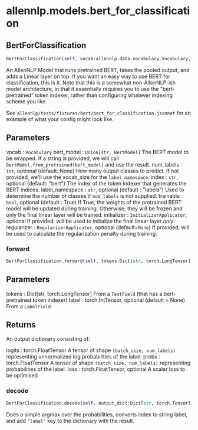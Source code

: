 # allennlp.models.bert_for_classification

## BertForClassification
```python
BertForClassification(self, vocab:allennlp.data.vocabulary.Vocabulary, bert_model:Union[str, pytorch_pretrained_bert.modeling.BertModel], dropout:float=0.0, num_labels:int=None, index:str='bert', label_namespace:str='labels', trainable:bool=True, initializer:allennlp.nn.initializers.InitializerApplicator=<allennlp.nn.initializers.InitializerApplicator object at 0x1304d82e8>, regularizer:Union[allennlp.nn.regularizers.regularizer_applicator.RegularizerApplicator, NoneType]=None) -> None
```

An AllenNLP Model that runs pretrained BERT,
takes the pooled output, and adds a Linear layer on top.
If you want an easy way to use BERT for classification, this is it.
Note that this is a somewhat non-AllenNLP-ish model architecture,
in that it essentially requires you to use the "bert-pretrained"
token indexer, rather than configuring whatever indexing scheme you like.

See `allennlp/tests/fixtures/bert/bert_for_classification.jsonnet`
for an example of what your config might look like.

Parameters
----------
vocab : ``Vocabulary``
bert_model : ``Union[str, BertModel]``
    The BERT model to be wrapped. If a string is provided, we will call
    ``BertModel.from_pretrained(bert_model)`` and use the result.
num_labels : ``int``, optional (default: None)
    How many output classes to predict. If not provided, we'll use the
    vocab_size for the ``label_namespace``.
index : ``str``, optional (default: "bert")
    The index of the token indexer that generates the BERT indices.
label_namespace : ``str``, optional (default : "labels")
    Used to determine the number of classes if ``num_labels`` is not supplied.
trainable : ``bool``, optional (default : True)
    If True, the weights of the pretrained BERT model will be updated during training.
    Otherwise, they will be frozen and only the final linear layer will be trained.
initializer : ``InitializerApplicator``, optional
    If provided, will be used to initialize the final linear layer *only*.
regularizer : ``RegularizerApplicator``, optional (default=``None``)
    If provided, will be used to calculate the regularization penalty during training.

### forward
```python
BertForClassification.forward(self, tokens:Dict[str, torch.LongTensor], label:torch.IntTensor=None) -> Dict[str, torch.Tensor]
```

Parameters
----------
tokens : Dict[str, torch.LongTensor]
    From a ``TextField`` (that has a bert-pretrained token indexer)
label : torch.IntTensor, optional (default = None)
    From a ``LabelField``

Returns
-------
An output dictionary consisting of:

logits : torch.FloatTensor
    A tensor of shape ``(batch_size, num_labels)`` representing
    unnormalized log probabilities of the label.
probs : torch.FloatTensor
    A tensor of shape ``(batch_size, num_labels)`` representing
    probabilities of the label.
loss : torch.FloatTensor, optional
    A scalar loss to be optimised.

### decode
```python
BertForClassification.decode(self, output_dict:Dict[str, torch.Tensor]) -> Dict[str, torch.Tensor]
```

Does a simple argmax over the probabilities, converts index to string label, and
add ``"label"`` key to the dictionary with the result.

